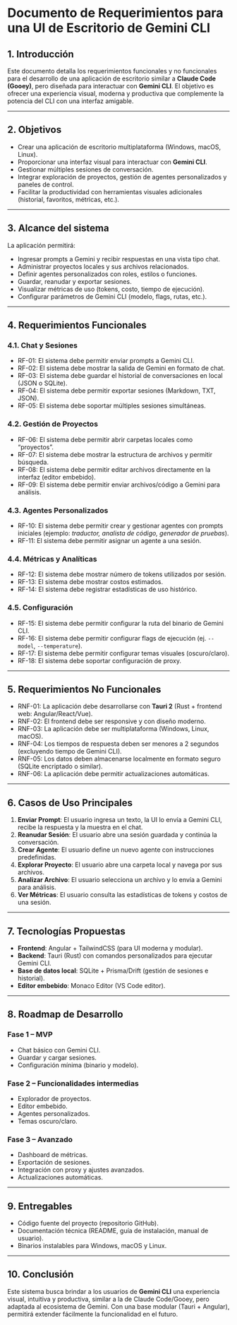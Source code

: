 # Documento de Requerimientos para una UI de Escritorio de **Gemini CLI**

## 1. Introducción
Este documento detalla los requerimientos funcionales y no funcionales para el desarrollo de una aplicación de escritorio similar a **Claude Code (Gooey)**, pero diseñada para interactuar con **Gemini CLI**. El objetivo es ofrecer una experiencia visual, moderna y productiva que complemente la potencia del CLI con una interfaz amigable.

---

## 2. Objetivos
- Crear una aplicación de escritorio multiplataforma (Windows, macOS, Linux).
- Proporcionar una interfaz visual para interactuar con **Gemini CLI**.
- Gestionar múltiples sesiones de conversación.
- Integrar exploración de proyectos, gestión de agentes personalizados y paneles de control.
- Facilitar la productividad con herramientas visuales adicionales (historial, favoritos, métricas, etc.).

---

## 3. Alcance del sistema
La aplicación permitirá:
- Ingresar prompts a Gemini y recibir respuestas en una vista tipo chat.
- Administrar proyectos locales y sus archivos relacionados.
- Definir agentes personalizados con roles, estilos o funciones.
- Guardar, reanudar y exportar sesiones.
- Visualizar métricas de uso (tokens, costo, tiempo de ejecución).
- Configurar parámetros de Gemini CLI (modelo, flags, rutas, etc.).

---

## 4. Requerimientos Funcionales

### 4.1. Chat y Sesiones
- RF-01: El sistema debe permitir enviar prompts a Gemini CLI.
- RF-02: El sistema debe mostrar la salida de Gemini en formato de chat.
- RF-03: El sistema debe guardar el historial de conversaciones en local (JSON o SQLite).
- RF-04: El sistema debe permitir exportar sesiones (Markdown, TXT, JSON).
- RF-05: El sistema debe soportar múltiples sesiones simultáneas.

### 4.2. Gestión de Proyectos
- RF-06: El sistema debe permitir abrir carpetas locales como “proyectos”.
- RF-07: El sistema debe mostrar la estructura de archivos y permitir búsqueda.
- RF-08: El sistema debe permitir editar archivos directamente en la interfaz (editor embebido).
- RF-09: El sistema debe permitir enviar archivos/código a Gemini para análisis.

### 4.3. Agentes Personalizados
- RF-10: El sistema debe permitir crear y gestionar agentes con prompts iniciales (ejemplo: *traductor, analista de código, generador de pruebas*).
- RF-11: El sistema debe permitir asignar un agente a una sesión.

### 4.4. Métricas y Analíticas
- RF-12: El sistema debe mostrar número de tokens utilizados por sesión.
- RF-13: El sistema debe mostrar costos estimados.
- RF-14: El sistema debe registrar estadísticas de uso histórico.

### 4.5. Configuración
- RF-15: El sistema debe permitir configurar la ruta del binario de Gemini CLI.
- RF-16: El sistema debe permitir configurar flags de ejecución (ej. `--model`, `--temperature`).
- RF-17: El sistema debe permitir configurar temas visuales (oscuro/claro).
- RF-18: El sistema debe soportar configuración de proxy.

---

## 5. Requerimientos No Funcionales

- RNF-01: La aplicación debe desarrollarse con **Tauri 2** (Rust + frontend web: Angular/React/Vue).
- RNF-02: El frontend debe ser responsive y con diseño moderno.
- RNF-03: La aplicación debe ser multiplataforma (Windows, Linux, macOS).
- RNF-04: Los tiempos de respuesta deben ser menores a 2 segundos (excluyendo tiempo de Gemini CLI).
- RNF-05: Los datos deben almacenarse localmente en formato seguro (SQLite encriptado o similar).
- RNF-06: La aplicación debe permitir actualizaciones automáticas.

---

## 6. Casos de Uso Principales

1. **Enviar Prompt**: El usuario ingresa un texto, la UI lo envía a Gemini CLI, recibe la respuesta y la muestra en el chat.
2. **Reanudar Sesión**: El usuario abre una sesión guardada y continúa la conversación.
3. **Crear Agente**: El usuario define un nuevo agente con instrucciones predefinidas.
4. **Explorar Proyecto**: El usuario abre una carpeta local y navega por sus archivos.
5. **Analizar Archivo**: El usuario selecciona un archivo y lo envía a Gemini para análisis.
6. **Ver Métricas**: El usuario consulta las estadísticas de tokens y costos de una sesión.

---

## 7. Tecnologías Propuestas
- **Frontend**: Angular + TailwindCSS (para UI moderna y modular).
- **Backend**: Tauri (Rust) con comandos personalizados para ejecutar Gemini CLI.
- **Base de datos local**: SQLite + Prisma/Drift (gestión de sesiones e historial).
- **Editor embebido**: Monaco Editor (VS Code editor).

---

## 8. Roadmap de Desarrollo

### Fase 1 – MVP
- Chat básico con Gemini CLI.
- Guardar y cargar sesiones.
- Configuración mínima (binario y modelo).

### Fase 2 – Funcionalidades intermedias
- Explorador de proyectos.
- Editor embebido.
- Agentes personalizados.
- Temas oscuro/claro.

### Fase 3 – Avanzado
- Dashboard de métricas.
- Exportación de sesiones.
- Integración con proxy y ajustes avanzados.
- Actualizaciones automáticas.

---

## 9. Entregables
- Código fuente del proyecto (repositorio GitHub).
- Documentación técnica (README, guía de instalación, manual de usuario).
- Binarios instalables para Windows, macOS y Linux.

---

## 10. Conclusión
Este sistema busca brindar a los usuarios de **Gemini CLI** una experiencia visual, intuitiva y productiva, similar a la de Claude Code/Gooey, pero adaptada al ecosistema de Gemini. Con una base modular (Tauri + Angular), permitirá extender fácilmente la funcionalidad en el futuro.

